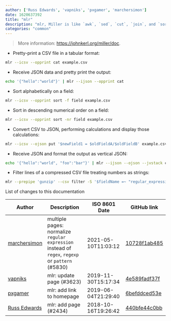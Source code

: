 ```yaml
---
author: ['Russ Edwards', 'vapniks', 'pxgamer', 'marchersimon']
date: 1620637392
title: "mlr"
description: "mlr, Miller is like `awk`, `sed`, `cut`, `join`, and `sort` for name-indexed data such as CSV, TSV, and tabular JSON."
categories: "common"
---
```

> More information: <https://johnkerl.org/miller/doc>.

- Pretty-print a CSV file in a tabular format:

```bash
mlr --icsv --opprint cat example.csv
```

- Receive JSON data and pretty print the output:

```bash
echo '{"hello":"world"}' | mlr --ijson --opprint cat
```

- Sort alphabetically on a field:

```bash
mlr --icsv --opprint sort -f field example.csv
```

- Sort in descending numerical order on a field:

```bash
mlr --icsv --opprint sort -nr field example.csv
```

- Convert CSV to JSON, performing calculations and display those calculations:

```bash
mlr --icsv --ojson put '$newField1 = $oldFieldA/$oldFieldB' example.csv
```

- Receive JSON and format the output as vertical JSON:

```bash
echo '{"hello":"world", "foo":"bar"}' | mlr --ijson --ojson --jvstack cat
```

- Filter lines of a compressed CSV file treating numbers as strings:

```bash
mlr --prepipe 'gunzip' --csv filter -S '$fieldName =~ "regular_expression"' example.csv.gz
```
List of changes to this documentation


Author | Description | ISO 8601 Date | GitHub link
------|-----|-----|-----
[marchersimon](mailto:50295997+marchersimon@users.noreply.github.com) | multiple pages: normalize `regular expression` instead of `regex`, `regexp` or `pattern` (#5830) | 2021-05-10T11:03:12 | [10728f1ab485](https://github.com/tldr-pages/tldr/commit/10728f1ab485957d66af3940a030b0fb77611fc0)
[vapniks](mailto:vapniks@yahoo.com) | mlr: update page (#3623) | 2019-11-30T15:17:34 | [4e589fadf37f](https://github.com/tldr-pages/tldr/commit/4e589fadf37fe0c599c847b93ce6378bbe30f757)
[pxgamer](mailto:owzie123@gmail.com) | mlr: add link to homepage | 2019-06-04T21:29:40 | [6befddced53e](https://github.com/tldr-pages/tldr/commit/6befddced53ee86f798c3d2af3298542d76e1267)
[Russ Edwards](mailto:redwards@digitellinc.com) | mlr: add page (#2434) | 2018-10-16T19:26:42 | [440bfe44c0bb](https://github.com/tldr-pages/tldr/commit/440bfe44c0bbc77816b9f76d4673c2f753164fa4)


